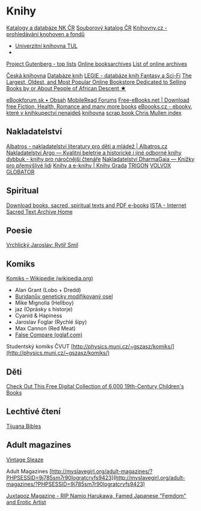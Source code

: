 # Knihy


[Katalogy a databáze NK ČR](https://aleph.nkp.cz/F/?func=file&file_name=base-list)
[Souborový katalog ČR](https://www.caslin.cz/)
[Knihovny.cz - prohledávání knohoven a fondů](https://www.knihovny.cz/)
- [Univerzitní knihovna TUL](https://knihovna.tul.cz/)
- 

[Project Gutenberg - top lists](https://www.gutenberg.org/browse/scores/top)
[Online booksarchives](http://onlinebooks.library.upenn.edu/archives.html)
[List of online archives](https://learningpath.org/articles/List_of_Online_Archives_for_Free_Unabridged_Books_Online.html)

[Česká knihovna](https://ceskaknihovna.wordpress.com/)
[Databáze knih](https://www.databazeknih.cz/)
[LEGIE - databáze knih Fantasy a Sci-Fi](https://www.legie.info/)
[The Largest, Oldest, and Most Popular Online Bookstore Dedicated to Selling Books by or About People of African Descent ★](https://aalbc.com/)

[eBookforum.sk • Obsah](http://www.ebookforum.cz/index.php)
[MobileRead Forums](https://www.mobileread.com/)
[Free-eBooks.net | Download free Fiction, Health, Romance and many more books](https://www.free-ebooks.net/)
[eBoooks.cz - ebooky, které v knihkupectví nenajdeš](https://eboooks.cz/)
[knihovna](http://knihovna.orgfree.com/)
[scrap book Chris Mullen index](https://www.fulltable.com/SB/index.htm)

## Nakladatelství

[Albatros - nakladatelství literatury pro děti a mládež | Albatros.cz](https://www.albatros.cz/)
[Nakladatelství Argo — Kvalitní beletrie a historické i jiné odborné knihy](https://argo.cz/)
[dybbuk - knihy pro náročnější čtenáře](https://www.dybbuk.cz/)
[Nakladatelství DharmaGaia — Knížky pro přemýšlivé lidi](https://dharmagaia.cz/)
[Knihy a e-knihy | Knihy Grada](https://www.grada.cz/)
[TRIGON](https://www.trigon-knihy.cz/)
[VOLVOX GLOBATOR](https://www.volvox.cz/)

## Spiritual

[Download books, sacred, spiritual texts and PDF e-books](https://www.holybooks.com/)
[ISTA - Internet Sacred Text Archive Home](https://www.sacred-texts.com/)

## Poesie

[Vrchlický Jaroslav: Rytíř Smil](http://erlit.sweb.cz/smil/smil.htm)


## Komiks

[Komiks – Wikipedie (wikipedia.org)](https://cs.wikipedia.org/wiki/Komiks)

- Alan Grant (Lobo + Dredd)
- [Buridanův geneticky modifikovaný osel](https://www.bugemos.com/)
- Mike Mignolla (Hellboy)
- jaz (Oprásky s historje)
- Cyanid & Hapiness
- Jaroslav Foglar (Rychlé šípy)
- Max Cannon (Red Meat)
- [False Compare (oglaf.com)](https://www.oglaf.com)

  
Studentský komiks ČVUT [http://physics.muni.cz/~gszasz/komiks/](http://physics.muni.cz/~gszasz/komiks/)

## Děti


[Check Out This Free Digital Collection of 6,000 19th-Century Children's Books](https://lifehacker.com/check-out-this-free-digital-collection-of-six-thousand-1825187059)


## Lechtivé čtení

[Tijuana Bibles](http://tijuanabibles.org/)
  

  

## Adult magazines

[Vintage Sleaze](http://www.vintagesleaze.com/vs%20main.html)  

Adult Magazines [http://myslavegirl.org/adult-magazines/?PHPSESSID=9j785sm7r90logratcrvfs9423](http://myslavegirl.org/adult-magazines/?PHPSESSID=9j785sm7r90logratcrvfs9423)

[Juxtapoz Magazine - RIP Namio Harukawa, Famed Japanese "Femdom" and Erotic Artist](https://www.juxtapoz.com/news/illustration/rip-namio-harukawa-famed-japanese-femdom-and-erotic-artist/)

